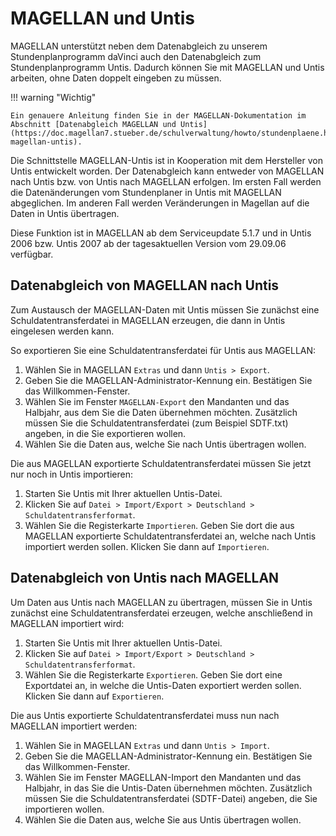 # MAGELLAN und Untis

MAGELLAN unterstützt neben dem Datenabgleich zu unserem Stundenplanprogramm daVinci auch den Datenabgleich zum Stundenplanprogramm Untis. Dadurch können Sie mit MAGELLAN und Untis arbeiten, ohne Daten doppelt eingeben zu müssen.


!!! warning "Wichtig"

    Ein genauere Anleitung finden Sie in der MAGELLAN-Dokumentation im Abschnitt [Datenabgleich MAGELLAN und Untis](https://doc.magellan7.stueber.de/schulverwaltung/howto/stundenplaene.html#datenabgleich-magellan-untis).

Die Schnittstelle MAGELLAN-Untis ist in Kooperation mit dem Hersteller von Untis entwickelt worden.
Der Datenabgleich kann entweder von MAGELLAN nach Untis bzw. von Untis nach MAGELLAN erfolgen. Im ersten Fall werden die Datenänderungen vom Stundenplaner in Untis mit MAGELLAN abgeglichen. Im anderen Fall werden Veränderungen in Magellan auf die Daten in Untis übertragen.

Diese Funktion ist in MAGELLAN ab dem Serviceupdate 5.1.7 und in Untis 2006 bzw. Untis 2007 ab der tagesaktuellen Version vom 29.09.06 verfügbar.

## Datenabgleich von MAGELLAN nach Untis

Zum Austausch der MAGELLAN-Daten mit Untis müssen Sie zunächst eine Schuldatentransferdatei in MAGELLAN erzeugen, die dann in Untis eingelesen werden kann.

So exportieren Sie eine Schuldatentransferdatei für Untis aus MAGELLAN:

1.	Wählen Sie in MAGELLAN `Extras` und dann `Untis > Export`.
2.	Geben Sie die MAGELLAN-Administrator-Kennung ein. Bestätigen Sie das Willkommen-Fenster.
3.	Wählen Sie im Fenster `MAGELLAN-Export` den Mandanten und das Halbjahr, aus dem Sie die Daten übernehmen möchten. Zusätzlich müssen Sie die Schuldatentransferdatei (zum Beispiel SDTF.txt) angeben, in die Sie exportieren wollen.
4.	Wählen Sie die Daten aus, welche Sie nach Untis übertragen wollen.


Die aus MAGELLAN exportierte Schuldatentransferdatei müssen Sie jetzt nur noch in Untis importieren:

1.	Starten Sie Untis mit Ihrer aktuellen Untis-Datei.
2.	Klicken Sie auf `Datei > Import/Export > Deutschland > Schuldatentransferformat`.
3.	Wählen Sie die Registerkarte `Importieren`. Geben Sie dort die aus MAGELLAN exportierte Schuldatentransferdatei an, welche nach Untis importiert werden sollen. Klicken Sie dann auf `Importieren`.


## Datenabgleich von Untis nach MAGELLAN

Um Daten aus Untis nach MAGELLAN zu übertragen, müssen Sie in Untis zunächst eine Schuldatentransferdatei erzeugen, welche anschließend in MAGELLAN importiert wird:

1.	Starten Sie Untis mit Ihrer aktuellen Untis-Datei.
2.	Klicken Sie auf `Datei > Import/Export > Deutschland > Schuldatentransferformat`.
3.	Wählen Sie die Registerkarte `Exportieren`. Geben Sie dort eine Exportdatei an, in welche die Untis-Daten exportiert werden sollen. Klicken Sie dann auf `Exportieren`.

Die aus Untis exportierte Schuldatentransferdatei muss nun nach MAGELLAN importiert werden:

1.	Wählen Sie in MAGELLAN `Extras` und dann `Untis > Import`.
2.	Geben Sie die MAGELLAN-Administrator-Kennung ein. Bestätigen Sie das Willkommen-Fenster.
3.	Wählen Sie im Fenster MAGELLAN-Import den Mandanten und das Halbjahr, in das Sie die Untis-Daten übernehmen möchten. Zusätzlich müssen Sie die Schuldatentransferdatei (SDTF-Datei) angeben, die Sie importieren wollen.
4.	Wählen Sie die Daten aus, welche Sie aus Untis übertragen wollen.

